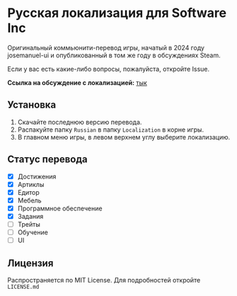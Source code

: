 # Русская локализация для Software Inc
Оригинальный коммьюнити-перевод игры, начатый в 2024 году josemanuel-ui и опубликованный в том же году в обсуждениях Steam.

Если у вас есть какие-либо вопросы, пожалуйста, откройте Issue.

**Ссылка на обсуждение с локализацией:** [тык](https://steamcommunity.com/app/362620/discussions/2/4628105046667604474/)

## Установка
1. Скачайте последнюю версию перевода.
2. Распакуйте папку `Russian` в папку `Localization` в корне игры.
3. В главном меню игры, в левом верхнем углу выберите локализацию.

## Статус перевода
- [X] Достижения
- [X] Артиклы
- [X] Едитор
- [X] Мебель
- [X] Программное обеспечение
- [X] Задания
- [ ] Трейты
- [ ] Обучение
- [ ] UI

## Лицензия
Распространяется по MIT License. Для подробностей откройте `LICENSE.md`
